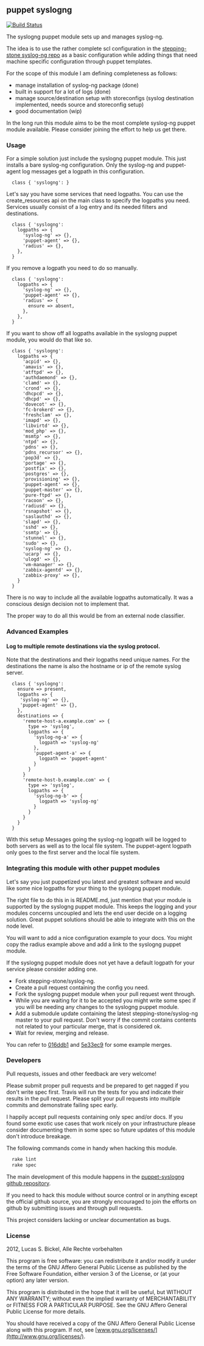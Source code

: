 ## puppet syslogng

[![Build Status](https://travis-ci.org/purplehazech/puppet-syslogng.png?branch=master)](https://travis-ci.org/purplehazech/puppet-syslogng)

The syslogng puppet module sets up and manages syslog-ng.

The idea is to use the rather complete scl configuration in the [stepping-stone syslog-ng repo](https://github.com/stepping-stone/syslog-ng) as a basic configuration 
while adding things that need machine specific configuration through puppet templates.

For the scope of this module I am defining completeness as follows:

- manage installation of syslog-ng package (done)
- built in support for a lot of logs (done)
- manage source/destination setup with storeconfigs (syslog destination implemented, needs source and storeconfig setup)
- good documentation (wip)

In the long run this module aims to be the most complete syslog-ng puppet module
available. Please consider joining the effort to help us get there.

### Usage

For a simple solution just include the syslogng puppet module. This just installs a 
bare syslog-ng configuration. Only the syslog-ng and puppet-agent log messages get a
logpath in this configuration.

```puppet
  class { 'syslogng': }
```

Let's say you have some services that need logpaths. You can use the create_resources
api on the main class to specify the logpaths you need. Services usually consist of a
log entry and its needed filters and destinations.

```puppet
  class { 'syslogng':
    logpaths => {
      'syslog-ng' => {},
      'puppet-agent' => {},
      'radius' => {},
    },
  }
```

If you remove a logpath you need to do so manually.

```puppet
  class { 'syslogng':
    logpaths => {
      'syslog-ng' => {},
      'puppet-agent' => {},
      'radius' => {
        ensure => absent,
      },
    },
  }
```

If you want to show off all logpaths available in the syslogng puppet module, you would
do that like so.

```puppet
  class { 'syslogng':
    logpaths => {
      'acpid' => {},
      'amavis' => {},
      'atftpd' => {},
      'authdaemond' => {},
      'clamd' => {},
      'crond' => {},
      'dhcpcd' => {},
      'dhcpd' => {},
      'dovecot' => {},
      'fc-brokerd' => {},
      'freshclam' => {},
      'imapd' => {},
      'libvirtd' => {},
      'mod_php' => {},
      'msmtp' => {},
      'ntpd' => {},
      'pdns' => {},
      'pdns_recursor' => {},
      'pop3d' => {},
      'portage' => {},
      'postfix' => {},
      'postgres' => {},
      'provisioning' => {},
      'puppet-agent' => {},
      'puppet-master' => {},
      'pure-ftpd' => {},
      'racoon' => {},
      'radiusd' => {},
      'rsnapshot' => {},
      'saslauthd' => {},
      'slapd' => {},
      'sshd' => {},
      'ssmtp' => {},
      'stunnel' => {},
      'sudo' => {},
      'syslog-ng' => {},
      'ucarp' => {},
      'ulogd' => {},
      'vm-manager' => {},
      'zabbix-agentd' => {},
      'zabbix-proxy' => {},
    }
  }
```

There is no way to include all the available logpaths automatically. It was a
conscious design decision not to implement that.

The proper way to do all this would be from an external node classifier.

### Advanced Examples

#### Log to multiple remote destinations via the syslog protocol.

Note that the destinations and their logpaths need unique names. For the destinations
the name is also the hostname or ip of the remote syslog server.

```puppet
  class { 'syslogng':
    ensure => present,
    logpaths => {
     'syslog-ng' => {},
     'puppet-agent' => {},
    },
    destinations => {
      'remote-host-a.example.com' => {
        type => 'syslog',
        logpaths => {
          'syslog-ng-a' => {
            logpath => 'syslog-ng'
          },
          'puppet-agent-a' => {
            logpath => 'puppet-agent'
          }
        }
      }
      'remote-host-b.example.com' => {
        type => 'syslog',
        logpaths => {
          'syslog-ng-b' => {
            logpath => 'syslog-ng'
          }
        }
      }
    }
  }
```

With this setup Messages going the syslog-ng logpath will be logged to both servers as
well as to the local file system. The puppet-agent logpath only goes to the first server
and the local file system.

### Integrating this module with other puppet modules

Let's say you just puppetized you latest and greatest software and would like some nice
logpaths for your thing to the syslogng puppet module.

The right file to do this in is README.md, just mention that your module is supported by
the syslogng puppet module. This keeps the logging and your modules concerns uncoupled
and lets the end user decide on a logging solution. Great puppet solutions should be able
to integrate with this on the node level.

You will want to add a nice configuration example to your docs. You might copy the radius
example above and add a link to the syslogng puppet module.

If the syslogng puppet module does not yet have a default logpath for your service please
consider adding one.

* Fork stepping-stone/syslog-ng.
* Create a pull request containing the config you need.
* Fork the syslogng puppet module when your pull request went through.
* While you are waiting for it to be accepted you might write some spec if you will be
  needing any changes to the syslogng puppet module.
* Add a submodule update containing the latest stepping-stone/syslog-ng master to your
  pull request. Don't worry if the commit contains contents not related to your
  particular merge, that is considered ok.
* Wait for review, merging and release.

You can refer to [016ddb1](https://github.com/stepping-stone/syslog-ng/commit/016ddb162a141b773b46582ea72cf9fef696ec79)
and [5e33ec9](https://github.com/purplehazech/puppet-syslogng/commit/5e33ec9623d5fde0d4bd4757267c41bac8277d63)
for some example merges.

### Developers

Pull requests, issues and other feedback are very welcome!

Please submit proper pull requests and be prepared to get nagged if you don't write spec
first. Travis will run the tests for you and indicate their results in the pull request.
Please split your pull requests into multiple commits and demonstrate failing spec early.

I happily accept pull requests containing only spec and/or docs. If you found some exotic
use cases that work nicely on your infrastructure please consider documenting them in 
some spec so future updates of this module don't introduce breakage.

The following commands come in handy when hacking this module.

```sh
  rake lint
  rake spec
```

The main development of this module happens in the [puppet-syslogng github repository](
https://github.com/purplehazech/puppet-syslogng).

If you need to hack this module without source control or in anything except the
official github source, you are strongly encouraged to join the efforts on github by
submitting issues and through pull requests.

This project considers lacking or unclear documentation as bugs.

### License

2012, Lucas S. Bickel, Alle Rechte vorbehalten

This program is free software: you can redistribute it and/or modify it under the terms
of the GNU Affero General Public License as published by the Free Software Foundation,
either version 3 of the License, or (at your option) any later version.

This program is distributed in the hope that it will be useful, but WITHOUT ANY WARRANTY;
without even the implied warranty of MERCHANTABILITY or FITNESS FOR A PARTICULAR PURPOSE.
See the GNU Affero General Public License for more details.

You should have received a copy of the GNU Affero General Public License along with this
program. If not, see [www.gnu.org/licenses/](http://www.gnu.org/licenses/).
